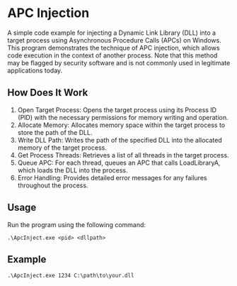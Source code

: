 # APC Injection
A simple code example for injecting a Dynamic Link Library (DLL) into a target process using Asynchronous Procedure Calls (APCs) on Windows. This program demonstrates the technique of APC injection, which allows code execution in the context of another process. Note that this method may be flagged by security software and is not commonly used in legitimate applications today.

## How Does It Work
1. Open Target Process: Opens the target process using its Process ID (PID) with the necessary permissions for memory writing and operation.
2. Allocate Memory: Allocates memory space within the target process to store the path of the DLL.
3. Write DLL Path: Writes the path of the specified DLL into the allocated memory of the target process.
4. Get Process Threads: Retrieves a list of all threads in the target process.
5. Queue APC: For each thread, queues an APC that calls LoadLibraryA, which loads the DLL into the process.
6. Error Handling: Provides detailed error messages for any failures throughout the process.

## Usage
Run the program using the following command:
```
.\ApcInject.exe <pid> <dllpath>
```

## Example
```
.\ApcInject.exe 1234 C:\path\to\your.dll
```
